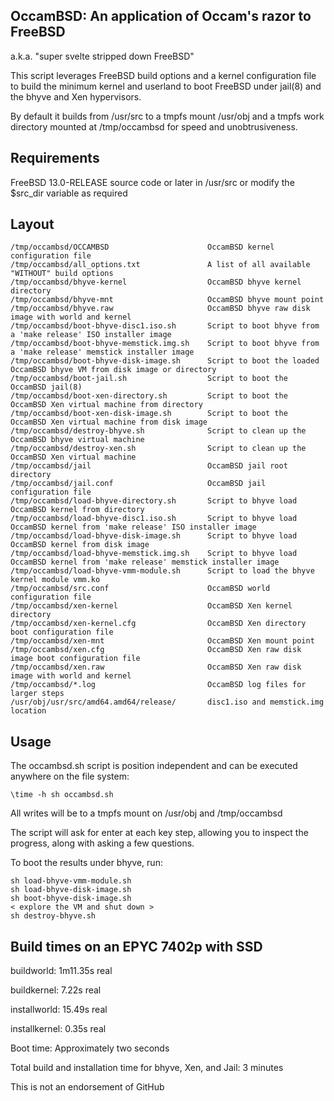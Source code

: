 ## OccamBSD: An application of Occam's razor to FreeBSD
a.k.a. "super svelte stripped down FreeBSD"

This script leverages FreeBSD build options and a kernel configuration file to build the minimum kernel and userland to boot FreeBSD under jail(8) and the bhyve and Xen hypervisors.

By default it builds from /usr/src to a tmpfs mount /usr/obj and a tmpfs work
directory mounted at /tmp/occambsd for speed and unobtrusiveness.

## Requirements

FreeBSD 13.0-RELEASE source code or later in /usr/src or modify the $src_dir variable as required

## Layout

```
/tmp/occambsd/OCCAMBSD                      OccamBSD kernel configuration file
/tmp/occambsd/all_options.txt               A list of all available "WITHOUT" build options
/tmp/occambsd/bhyve-kernel                  OccamBSD bhyve kernel directory
/tmp/occambsd/bhyve-mnt                     OccamBSD bhyve mount point
/tmp/occambsd/bhyve.raw                     OccamBSD bhyve raw disk image with world and kernel
/tmp/occambsd/boot-bhyve-disc1.iso.sh       Script to boot bhyve from a 'make release' ISO installer image
/tmp/occambsd/boot-bhyve-memstick.img.sh    Script to boot bhyve from a 'make release' memstick installer image
/tmp/occambsd/boot-bhyve-disk-image.sh      Script to boot the loaded OccamBSD bhyve VM from disk image or directory
/tmp/occambsd/boot-jail.sh                  Script to boot the OccamBSD jail(8)
/tmp/occambsd/boot-xen-directory.sh         Script to boot the OccamBSD Xen virtual machine from directory
/tmp/occambsd/boot-xen-disk-image.sh        Script to boot the OccamBSD Xen virtual machine from disk image
/tmp/occambsd/destroy-bhyve.sh              Script to clean up the OccamBSD bhyve virtual machine
/tmp/occambsd/destroy-xen.sh                Script to clean up the OccamBSD Xen virtual machine
/tmp/occambsd/jail                          OccamBSD jail root directory
/tmp/occambsd/jail.conf                     OccamBSD jail configuration file
/tmp/occambsd/load-bhyve-directory.sh       Script to bhyve load OccamBSD kernel from directory
/tmp/occambsd/load-bhyve-disc1.iso.sh       Script to bhyve load OccamBSD kernel from 'make release' ISO installer image
/tmp/occambsd/load-bhyve-disk-image.sh      Script to bhyve load OccamBSD kernel from disk image
/tmp/occambsd/load-bhyve-memstick.img.sh    Script to bhyve load OccamBSD kernel from 'make release' memstick installer image
/tmp/occambsd/load-bhyve-vmm-module.sh      Script to load the bhyve kernel module vmm.ko
/tmp/occambsd/src.conf                      OccamBSD world configuration file
/tmp/occambsd/xen-kernel                    OccamBSD Xen kernel directory
/tmp/occambsd/xen-kernel.cfg                OccamBSD Xen directory boot configuration file
/tmp/occambsd/xen-mnt                       OccamBSD Xen mount point
/tmp/occambsd/xen.cfg                       OccamBSD Xen raw disk image boot configuration file
/tmp/occambsd/xen.raw                       OccamBSD Xen raw disk image with world and kernel
/tmp/occambsd/*.log                         OccamBSD log files for larger steps
/usr/obj/usr/src/amd64.amd64/release/       disc1.iso and memstick.img location
```

## Usage

The occambsd.sh script is position independent and can be executed anywhere on the file system:
```
\time -h sh occambsd.sh
```
All writes will be to a tmpfs mount on /usr/obj and /tmp/occambsd

The script will ask for enter at each key step, allowing you to inspect the progress, along with asking a few questions.

To boot the results under bhyve, run:
```
sh load-bhyve-vmm-module.sh
sh load-bhyve-disk-image.sh
sh boot-bhyve-disk-image.sh
< explore the VM and shut down >
sh destroy-bhyve.sh
```

## Build times on an EPYC 7402p with SSD

buildworld:	1m11.35s real

buildkernel:	7.22s real

installworld:	15.49s real

installkernel:	0.35s real

Boot time:	Approximately two seconds

Total build and installation time for bhyve, Xen, and Jail: 3 minutes

This is not an endorsement of GitHub

